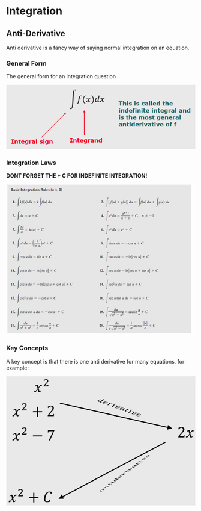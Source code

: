 # Integration

## Anti-Derivative

Anti derivative is a fancy way of saying normal integration on an equation.

### General Form

The general form for an integration question

![](../../../../.gitbook/assets/image%20%28127%29.png)

### Integration Laws

**DONT FORGET THE + C FOR INDEFINITE INTEGRATION!**

![](../../../../.gitbook/assets/image%20%28128%29.png)

### Key Concepts

A key concept is that there is one anti derivative for many equations, for example:

![](../../../../.gitbook/assets/image%20%28126%29.png)


